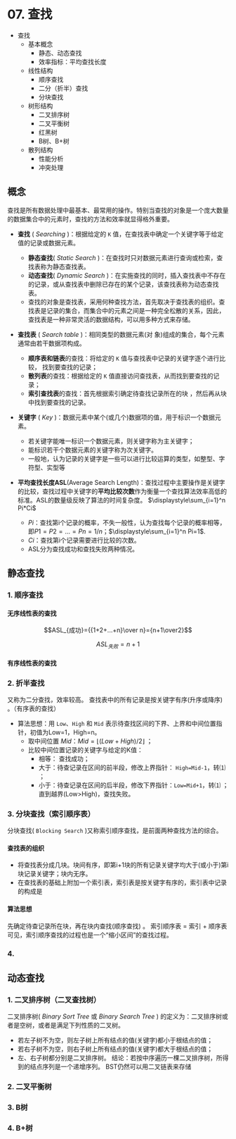 # 07. 查找
* 查找
    * 基本概念
        * 静态、动态查找
        * 效率指标：平均查找长度
    * 线性结构
        * 顺序查找
        * 二分（折半）查找
        * 分块查找
    * 树形结构
        * 二叉排序树
        * 二叉平衡树
        * 红黑树
        * B树、B+树
    * 散列结构
        * 性能分析
        * 冲突处理

## 概念

查找是所有数据处理中最基本、最常用的操作。特别当查找的对象是一个庞大数量的数据集合中的元素时，查找的方法和效率就显得格外重要。

* **查找** ( *Searching* )：根据给定的 `K` 值，在查找表中确定一个关键字等于给定值的记录或数据元素。

    * **静态查找**( *Static Search* )：在查找时只对数据元素进行查询或检索，查找表称为静态查找表。
    * **动态查找**( *Dynamic Search* )：在实施查找的同时，插入查找表中不存在的记录，或从查找表中删除已存在的某个记录，该查找表称为动态查找表。
    * 查找的对象是查找表，采用何种查找方法，首先取决于查找表的组织。查找表是记录的集合，而集合中的元素之间是一种完全松散的关系，因此，查找表是一种非常灵活的数据结构，可以用多种方式来存储。

* **查找表** ( *Search table* )：相同类型的数据元素(对 象)组成的集合，每个元素通常由若干数据项构成。
    * **顺序表和链表**的查找：将给定的 `K` 值与查找表中记录的关键字逐个进行比较， 找到要查找的记录；
    * **散列表**的查找：根据给定的 `K` 值直接访问查找表，从而找到要查找的记录；
    * **索引查找表**的查找：首先根据索引确定待查找记录所在的块 ，然后再从块中找到要查找的记录。

* **关键字** ( *Key* )：数据元素中某个(或几个)数据项的值，用于标识一个数据元素。
    * 若关键字能唯一标识一个数据元素，则关键字称为主关键字；
    * 能标识若干个数据元素的关键字称为次关键字。
    * 一般地，认为记录的关键字是一些可以进行比较运算的类型，如整型、字符型、实型等
* **平均查找长度ASL**(Average Search Length)：查找过程中主要操作是关键字的比较，查找过程中关键字的**平均比较次数**作为衡量一个查找算法效率高低的标准。ASL的数量级反映了算法的时间复杂度。
$\displaystyle\sum_{i=1}^n Pi*Ci$
    * $Pi$：查找第i个记录的概率，不失一般性，认为查找每个记录的概率相等，即$P1=P2=…=Pn=1/n$；$\displaystyle\sum_{i=1}^n Pi=1$.
    * $Ci$：查找第i个记录需要进行比较的次数。
    * ASL分为查找成功和查找失败两种情况。

## 静态查找

### 1. 顺序查找
#### 无序线性表的查找

$$ASL_{成功}={{1+2+...+n}\over n}={n+1\over2}$$

$$ASL_{失败}=n+1$$

#### 有序线性表的查找

### 2. 折半查找
又称为二分查找，效率较高。
查找表中的所有记录是按关键字有序(升序或降序) 。（有序表的查找）

* 算法思想：用 `Low`、`High` 和 `Mid` 表示待查找区间的下界、上界和中间位置指针，初值为Low=1，High=n。
    * 取中间位置 $Mid：Mid=\lfloor(Low+High)/2\rfloor$ ； 
    * 比较中间位置记录的关键字与给定的K值：
        * 相等： 查找成功；
        * 大于：待查记录在区间的前半段，修改上界指针： `High=Mid-1`，转⑴ ； 
        * 小于：待查记录在区间的后半段，修改下界指针：`Low=Mid+1`，转⑴ ；
    直到越界(Low>High)，查找失败。

### 3. 分块查找（索引顺序表）
分块查找( `Blocking Search` )又称索引顺序查找，是前面两种查找方法的综合。

#### 查找表的组织
* 将查找表分成几块。块间有序，即第i+1块的所有记录关键字均大于(或小于)第i块记录关键字；块内无序。
* 在查找表的基础上附加一个索引表，索引表是按关键字有序的，索引表中记录的构成是

#### 算法思想

先确定待查记录所在块，再在块内查找(顺序查找) 。
索引顺序表 = 索引 + 顺序表
可见，索引顺序查找的过程也是一个“缩小区间”的查找过程。

### 4. 

## 动态查找

### 1. 二叉排序树（二叉查找树）
二叉排序树( *Binary Sort Tree* 或 *Binary Search Tree* ) 的定义为：二叉排序树或者是空树，或者是满足下列性质的二叉树。
* 若左子树不为空，则左子树上所有结点的值(关键字)都小于根结点的值；
* 若右子树不为空，则右子树上所有结点的值(关键字)都大于根结点的值；
* 左、右子树都分别是二叉排序树。
结论：若按中序遍历一棵二叉排序树，所得到的结点序列是一个递增序列。
BST仍然可以用二叉链表来存储
### 2. 二叉平衡树

### 3. B树

### 4. B+树

